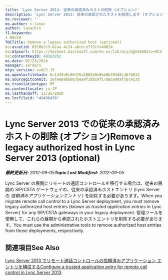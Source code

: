 ```yaml
---
title: 'Lync Server 2013: 従来の承認済みホストの削除 (オプション)'
description: 'Lync Server 2013: 従来の承認されたホストを削除します (オプション)。'
ms.reviewer: ''
ms.author: v-lanac
author: lanachin
f1.keywords:
- NOCSH
TOCTitle: Remove a legacy authorized host (optional)
ms:assetid: 0316b2c3-b2aa-4c24-a8cd-e7f2cfe4d024
ms:mtpsurl: https://technet.microsoft.com/en-us/library/Gg558603(v=OCS.15)
ms:contentKeyID: 48183252
ms.date: 07/23/2014
manager: serdars
mtps_version: v=OCS.15
ms.openlocfilehash: 6c1445e8c96476a1001b9e8be0b493d8c46f6813
ms.sourcegitcommit: 36fee89bb887bea4f18b19f17a8c69daf5bc423d
ms.translationtype: MT
ms.contentlocale: ja-JP
ms.lasthandoff: 11/26/2020
ms.locfileid: "49436476"
---
```

# <a name="remove-a-legacy-authorized-host-in-lync-server-2013-optional"></a><span data-ttu-id="52043-103">Lync Server 2013 での従来の承認済みホストの削除 (オプション)</span><span class="sxs-lookup"><span data-stu-id="52043-103">Remove a legacy authorized host in Lync Server 2013 (optional)</span></span>

<div data-xmlns="http://www.w3.org/1999/xhtml">

<div class="topic" data-xmlns="http://www.w3.org/1999/xhtml" data-msxsl="urn:schemas-microsoft-com:xslt" data-cs="https://msdn.microsoft.com/">

<div data-asp="https://msdn2.microsoft.com/asp">



</div>

<div id="mainSection">

<div id="mainBody"><span data-ttu-id="52043-104">

<span> </span></span><span class="sxs-lookup"><span data-stu-id="52043-104">

<span> </span></span></span>

<span data-ttu-id="52043-105">_**最終更新日:** 2012-09-05_</span><span class="sxs-lookup"><span data-stu-id="52043-105">_**Topic Last Modified:** 2012-09-05_</span></span>

<span data-ttu-id="52043-106">Lync Server の展開にリモートの通話コントロールを移行する場合は、従来の展開の SIP/CSTA ゲートウェイの、従来の承認済みホストエントリ (Lync Server の *信頼済みアプリケーションエントリ* ) を削除する必要があります。</span><span class="sxs-lookup"><span data-stu-id="52043-106">When you migrate remote call control to a Lync Server deployment, you must remove legacy authorized host entries (known as *trusted application entries* in Lync Server) for any SIP/CSTA gateways in your legacy deployment.</span></span> <span data-ttu-id="52043-107">管理ツールを使用して、これらの展開から承認されたホストエントリを削除する必要があります。</span><span class="sxs-lookup"><span data-stu-id="52043-107">You must use the administrative tools to remove authorized host entries from those deployments, respectively.</span></span>

<div>

## <a name="see-also"></a><span data-ttu-id="52043-108">関連項目</span><span class="sxs-lookup"><span data-stu-id="52043-108">See Also</span></span>


[<span data-ttu-id="52043-109">Lync Server 2013 でリモート通話コントロールの信頼済みアプリケーション エントリを構成する</span><span class="sxs-lookup"><span data-stu-id="52043-109">Configure a trusted application entry for remote call control in Lync Server 2013</span></span>](lync-server-2013-configure-a-trusted-application-entry-for-remote-call-control.md)  
  

<span data-ttu-id="52043-110"></div>

</div>

<span> </span>

</div>

</div>

</span><span class="sxs-lookup"><span data-stu-id="52043-110"></div>

</div>

<span> </span>

</div>

</div>

</span></span></div>

